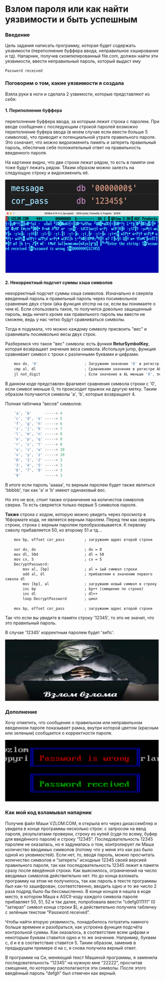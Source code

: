 # Взлом пароля или как найти уязвимости и быть успешным

### Введение
Цель задания написать программу, которая будет содержать уязвимости (переполнение буффера ввода, неправильное хэширование и тд). Напарник, получив скомпилированный file.com, должен найти эти уязвимости, ввести неправильный пароль, который выдаст ему
```
Password received
```

### Поговорим о том, какие уязвимости я создала
Взяла руки в ноги и сделала 2 узвимости, которые представляют из себя:

#### 1. Переполнение буффера
переполнение буффера ввода, за которым лежит строка с паролем. При вводе сообщения с последующим строкой паролей возможно переполнение буфера ввода (в моем случае если ввести больше 5 символов), что приводит к потенциальной утрате правильного пароля. Это означает, что можно видоизменить память и затереть правильный пароль, обеспечив себе положительный ответ на правильность введенного пароля.

На картинке видно, что две строки лежат рядом, то есть в памяти они тоже будут лежать рядом. ТАким образом можно залезть на следующую строку и видоизменить её.

<img src = "./Picture/1.png" width="500" height="100">

<img src = "./Picture/2.png" width="500" height="200">

#### 2. Некорректный подсчет суммы хэша символов
некорректный подсчет суммы хэша символов. Изначально я сверяла введенный пароль и правильный пароль через посимвольное сравнение двух строк (aka функция strcmp на си, если вы понимаете о чем я). Если спользовать такое, то получится довольно защищенный пароль, ведь ничего кроме как правильного пароль мы ввести не сможем, ведь у нас четко будут сравниваться символы.

Тогда я подумала, что можно каждому символу присвоить "вес" и сравнивать посимвольно весы двух строк.

Разберемся что такое "вес" символа:
    есть функия **ReturSymbolKey**, которая возвращает значение веса символа. Используя jump, функция сравнивает символ с троки с различными буквами и цифрами.

``` c
    mov dx, '0'                     ; Загружаем значение '0' в регистр DX
    cmp al, dl                      ; Сравниваем значение в регистре AL с '0'
    jl not_digit                    ; Если значение в AL меньше '0', переходим к not_digit
```

В данном коде представлен фрагмент сравнения символа строки с '0', если символ меньше 0, то происходит прыжок на другую метку. Таким образом получаются символы 'a', 'b', которые возвращают 4.

Полная таблчика "весов" символов:
``` c
    'a', 'b'      -----> 4
    'c', 'd', 'e' -----> 5
    'f', 'g', 'h' -----> 6
    'i', 'j', 'k' -----> 7
    'l', 'm', 'n' -----> 8
    'o', 'p', 'q' -----> 9
    'r', 's', 't' -----> 8
    'u', 'v', 'w' -----> 10
    'x', 'y', 'z' -----> 10
    '0', '1', '2' -----> 3
    '3', '4', '5' -----> 3
    '6', '7', '8' -----> 3
    '9'           -----> 3
```

В итоге если пароль 'aaaaa', то верным паролем будет также являться 'bbbbb', так как 'a' и 'b' имеют одинаковый вес.

Но это не все, стоит также ограничение на количестов символов сверки. То есть сверяется только первые 5 символов пароля.

**Также** строка с кодом, которую можно увидеть через просмотр в 16формате кода, не является верным паролем. Перед тем как сверять строки, строка с верным паролем преобразовывается. К первому сиволу прибавляется 50, ко второму 51 и тд...

```
    mov bp, offset cor_pass         ; загружаем адрес второй строки

    xor dx, dx                      ; dx = 0
    mov dl, 50d                     ; dl = 50
    mov cx, 5                       ; cx = 5
    DecryptPassword:
        mov al, [bp]                ; al = iый символ строки
        add al, dl                  ; прибавляем к значению первого сивола dl
        mov [bp], al                ; загружаем новый символ в строку
        inc bp                      ; bp++ (смещение по строке)
        inc dl                      ; dl++
        loop DecryptPassword        ; цикл

    mov bp, offset cor_pass         ; загружаем адрес второй строки
```

Так что если вы увидите в памяти строку '12345', то это не значит, что это правильный пароль.

В случае '12345' корректным паролем будет 'sefic'.

<img src = "./Picture/4.png" width="500" height="200">

### Дополнение
Хочу отметить, что сообщение о правильном или неправильном введенном пароле показывает рамка, внутри которой цветом (красным или зеленым) сообщается о корректности пароля.

<img src = "./Picture/3.png" width="500" height="200">

### Как мой код взламывал напарник
Получив файл Маши VZLOM.COM, я открыла его через дизассемблер и увидела в конце программы несколько строк: с запросом на ввод пароля, результатами проверки, строку из нулей (судя по всему, буфер для введённого пароля) и строку “12345”.  Последовательность 12345 паролем не оказалась, но я задумалась о том, контролирует ли Маша количество вводимых символов (потому что у меня это как раз было одной из уязвимостей). Если нет, то, вводя пароль, можно просчитать количество символов и “затереть” исходные 12345 своей версией правильного пароля, так как последовательность 12345 лежит в памяти сразу после введённой строки. Как выяснилось, ограничений на число вводимых символов действительно нет. Но до конца взломать программу на этом не получилось, так как пароль в тексте программы был как-то зашифрован, соответственно, вводить одно и то же число 2 раза подряд было бы бессмысленно. В конце концов я нашла в коде место, в котором Маша к ASCII-коду каждого символа пароля прибавляет 50, 51, 52 и так далее, попробовала ввести “cdefg011111” (0 “затирал” символ конца строки $), и действительно получила табличку с зелёным текстом “Password received”.

Чтобы найти вторую уязвимость, понадобилось потратить намного больше времени и разобраться, как устроена функция подсчёта контрольной суммы. Как оказалось, в соответствие всем цифрам и некоторым буквам ставится одно и то же значение. Например, буквам c, d и e в соответствие ставится 5. Таким образом, заменив в предыдущем примере d на c, я снова получила верный ответ.

В программе на Си, меняющий текст Машиной программы, я заменила последовательность “12345” на нужную мне “22222”, просчитав смещение, по которому располагаются эти символы. После этого введённый пароль “defgh” был отмечен как верный.
